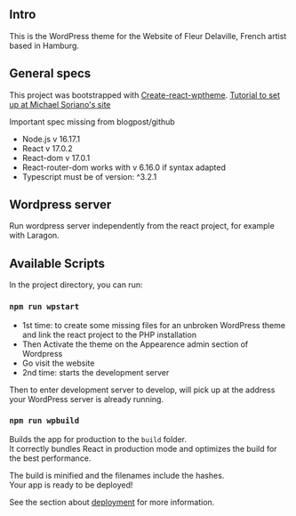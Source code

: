 ## Intro

This is the WordPress theme for the Website of Fleur Delaville, French artist
based in Hamburg.

## General specs

This project was bootstrapped with
[Create-react-wptheme](https://github.com/devloco/create-react-wptheme).
[Tutorial to set up at Michael Soriano's site](https://michaelsoriano.com/wordpress-theme-react-part-1-setup/)

Important spec missing from blogpost/github

- Node.js v 16.17.1
- React v 17.0.2
- React-dom v 17.0.1
- React-router-dom works with v 6.16.0 if syntax adapted
- Typescript must be of version: ^3.2.1

## Wordpress server

Run wordpress server independently from the react project, for example with
Laragon.

## Available Scripts

In the project directory, you can run:

### `npm run wpstart`

- 1st time: to create some missing files for an unbroken WordPress theme and
  link the react project to the PHP installation
- Then Activate the theme on the Appearence admin section of Wordpress
- Go visit the website
- 2nd time: starts the development server

Then to enter development server to develop, will pick up at the address your
WordPress server is already running.

### `npm run wpbuild`

Builds the app for production to the `build` folder.<br /> It correctly bundles
React in production mode and optimizes the build for the best performance.

The build is minified and the filenames include the hashes.<br /> Your app is
ready to be deployed!

See the section about
[deployment](https://facebook.github.io/create-react-app/docs/deployment) for
more information.
